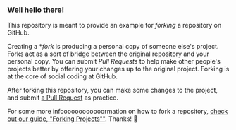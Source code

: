 ### Well hello there!

This repository is meant to provide an example for *forking* a repository on GitHub.

Creating a **fork* is producing a personal copy of someone else's project. Forks act as a sort of bridge between the original repository and your personal copy. You can submit *Pull Requests* to help make other people's projects better by offering your changes up to the original project. Forking is at the core of social coding at GitHub.

After forking this repository, you can make some changes to the project, and submit [a Pull Request](https://github.com/octocat/Spoon-Knife/pulls) as practice.

For some more infoooooooooooormation on how to fork a repository, [check out our guide, "Forking Projects""](http://guides.github.com/overviews/forking/). Thanks! :sparkling_heart:

